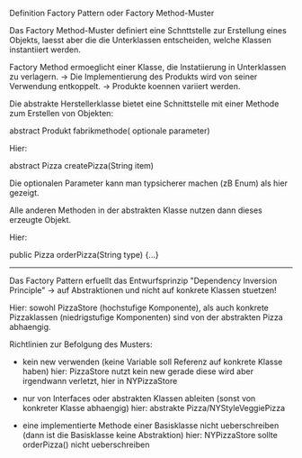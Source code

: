 Definition Factory Pattern oder Factory Method-Muster

Das Factory Method-Muster definiert eine 
Schnttstelle zur Erstellung eines Objekts,
laesst aber die die Unterklassen entscheiden, 
welche Klassen instantiiert werden. 

Factory Method ermoeglicht einer Klasse,
die Instatiierung in Unterklassen zu verlagern.
-> Die Implementierung des Produkts wird von seiner Verwendung 
entkoppelt. 
-> Produkte koennen variiert werden.

Die abstrakte Herstellerklasse bietet eine Schnittstelle
mit einer Methode zum Erstellen von Objekten:

abstract Produkt fabrikmethode( optionale parameter)

Hier:

abstract Pizza createPizza(String item)

Die optionalen Parameter kann man typsicherer machen (zB Enum) als hier
gezeigt.



Alle anderen Methoden in der abstrakten Klasse nutzen dann
dieses erzeugte Objekt.

Hier:

public Pizza orderPizza(String type) {...}

---

Das Factory Pattern erfuellt das Entwurfsprinzip "Dependency Inversion
Principle" -> auf Abstraktionen und nicht auf konkrete Klassen stuetzen!

Hier: sowohl PizzaStore (hochstufige Komponente), als auch konkrete Pizzaklassen 
(niedrigstufige Komponenten) sind von der abstrakten Pizza abhaengig.

Richtlinien zur Befolgung des Musters:

* kein new verwenden (keine Variable soll Referenz auf konkrete Klasse haben)
hier: PizzaStore nutzt kein new
gerade diese wird aber irgendwann verletzt, hier in NYPizzaStore

* nur von Interfaces oder abstrakten Klassen ableiten (sonst von konkreter Klasse
abhaengig)
hier: abstrakte Pizza/NYStyleVeggiePizza

* eine implementierte Methode einer Basisklasse nicht ueberschreiben (dann ist die 
Basisklasse keine Abstraktion) 
hier: NYPizzaStore sollte orderPizza() nicht ueberschreiben

